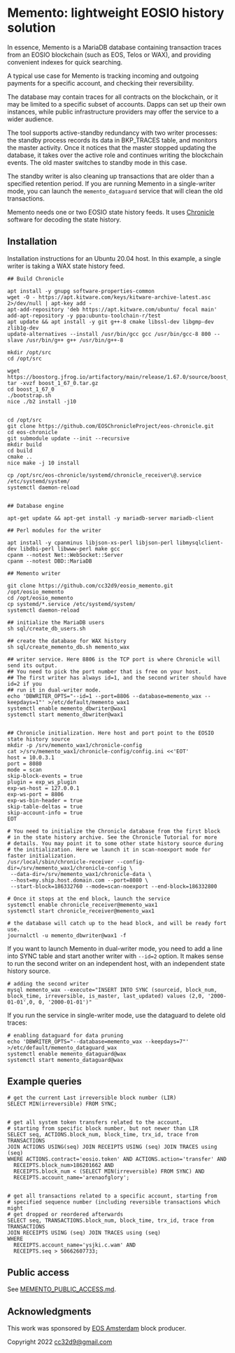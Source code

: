 Memento: lightweight EOSIO history solution
===========================================

In essence, Memento is a MariaDB database containing transaction
traces from an EOSIO blockchain (such as EOS, Telos or WAX), and
providing convenient indexes for quick searching.

A typical use case for Memento is tracking incoming and outgoing
payments for a specific account, and checking their reversibility.

The database may contain traces for all contracts on the blockchain,
or it may be limited to a specific subset of accounts. Dapps can set
up their own instances, while public infrastructure providers may
offer the service to a wider audience.

The tool supports active-standby redundancy with two writer processes:
the standby process records its data in BKP_TRACES table, and monitors
the master activity. Once it notices that the master stopped updating
the database, it takes over the active role and continues writing the
blockchain events. The old master switches to standby mode in this
case.

The standby writer is also cleaning up transactions that are older
than a specified retention period. If you are running Memento in a
single-writer mode, you can launch the `memento_dataguard` service
that will clean the old transactions.

Memento needs one or two EOSIO state history feeds. It uses
[Chronicle](https://github.com/EOSChronicleProject/eos-chronicle)
software for decoding the state history.

Installation
------------

Installation instructions for an Ubuntu 20.04 host. In this example, a
single writer is taking a WAX state history feed.

```
## Build Chronicle

apt install -y gnupg software-properties-common
wget -O - https://apt.kitware.com/keys/kitware-archive-latest.asc 2>/dev/null | apt-key add -
apt-add-repository 'deb https://apt.kitware.com/ubuntu/ focal main'
add-apt-repository -y ppa:ubuntu-toolchain-r/test
apt update && apt install -y git g++-8 cmake libssl-dev libgmp-dev zlib1g-dev
update-alternatives --install /usr/bin/gcc gcc /usr/bin/gcc-8 800 --slave /usr/bin/g++ g++ /usr/bin/g++-8

mkdir /opt/src
cd /opt/src

wget https://boostorg.jfrog.io/artifactory/main/release/1.67.0/source/boost_1_67_0.tar.gz
tar -xvzf boost_1_67_0.tar.gz
cd boost_1_67_0
./bootstrap.sh
nice ./b2 install -j10


cd /opt/src
git clone https://github.com/EOSChronicleProject/eos-chronicle.git
cd eos-chronicle
git submodule update --init --recursive
mkdir build
cd build
cmake ..
nice make -j 10 install

cp /opt/src/eos-chronicle/systemd/chronicle_receiver\@.service /etc/systemd/system/
systemctl daemon-reload


## Database engine

apt-get update && apt-get install -y mariadb-server mariadb-client

## Perl modules for the writer

apt install -y cpanminus libjson-xs-perl libjson-perl libmysqlclient-dev libdbi-perl libwww-perl make gcc
cpanm --notest Net::WebSocket::Server
cpanm --notest DBD::MariaDB

## Memento writer

git clone https://github.com/cc32d9/eosio_memento.git /opt/eosio_memento
cd /opt/eosio_memento
cp systemd/*.service /etc/systemd/system/
systemctl daemon-reload

## initialize the MariaDB users
sh sql/create_db_users.sh

## create the database for WAX history
sh sql/create_memento_db.sh memento_wax

## writer service. Here 8806 is the TCP port is where Chronicle will send its output.
## You need to pick the port number that is free on your host.
## The first writer has always id=1, and the second writer should have id=2 if you
## run it in dual-writer mode.
echo 'DBWRITER_OPTS="--id=1 --port=8806 --database=memento_wax --keepdays=1"' >/etc/default/memento_wax1
systemctl enable memento_dbwriter@wax1
systemctl start memento_dbwriter@wax1


## Chronicle initialization. Here host and port point to the EOSIO state history source
mkdir -p /srv/memento_wax1/chronicle-config
cat >/srv/memento_wax1/chronicle-config/config.ini <<'EOT'
host = 10.0.3.1
port = 8080
mode = scan
skip-block-events = true
plugin = exp_ws_plugin
exp-ws-host = 127.0.0.1
exp-ws-port = 8806
exp-ws-bin-header = true
skip-table-deltas = true
skip-account-info = true
EOT

# You need to initialize the Chronicle database from the first block
# in the state history archive. See the Chronicle Tutorial for more
# details. You may point it to some other state history source during
# the initialization. Here we launch it in scan-noexport mode for faster initialization.
/usr/local/sbin/chronicle-receiver --config-dir=/srv/memento_wax1/chronicle-config \
 --data-dir=/srv/memento_wax1/chronicle-data \
 --host=my.ship.host.domain.com --port=8080 \
 --start-block=186332760 --mode=scan-noexport --end-block=186332800

# Once it stops at the end block, launch the service
systemctl enable chronicle_receiver@memento_wax1
systemctl start chronicle_receiver@memento_wax1

# the database will catch up to the head block, and will be ready fort use.
journalctl -u memento_dbwriter@wax1 -f
```

If you want to launch Memento in dual-writer mode, you need to add a
line into SYNC table and start another writer with `--id=2` option. It
makes sense to run the second writer on an independent host, with an
independent state history source.

```
# adding the second writer
mysql memento_wax --execute="INSERT INTO SYNC (sourceid, block_num, block_time, irreversible, is_master, last_updated) values (2,0, '2000-01-01',0, 0, '2000-01-01')"
```

If you run the service in single-writer mode, use the dataguard to delete old traces:

```
# enabling dataguard for data pruning
echo 'DBWRITER_OPTS="--database=memento_wax --keepdays=7"' >/etc/default/memento_dataguard_wax
systemctl enable memento_dataguard@wax
systemctl start memento_dataguard@wax
```


Example queries
---------------

```
# get the current Last irreversible block number (LIR)
SELECT MIN(irreversible) FROM SYNC;


# get all system token transfers related to the account,
# starting from specific block number, but not newer than LIR
SELECT seq, ACTIONS.block_num, block_time, trx_id, trace from TRANSACTIONS
JOIN ACTIONS USING(seq) JOIN RECEIPTS USING (seq) JOIN TRACES using (seq)
WHERE ACTIONS.contract='eosio.token' AND ACTIONS.action='transfer' AND
  RECEIPTS.block_num>186201662 AND
  RECEIPTS.block_num < (SELECT MIN(irreversible) FROM SYNC) AND
  RECEIPTS.account_name='arenaofglory';


# get all transactions related to a specific account, starting from
# specified sequence number (including reversible transactions which might
# get dropped or reordered afterwards
SELECT seq, TRANSACTIONS.block_num, block_time, trx_id, trace from TRANSACTIONS
JOIN RECEIPTS USING (seq) JOIN TRACES using (seq)
WHERE 
  RECEIPTS.account_name='ysjki.c.wam' AND
  RECEIPTS.seq > 50662607733;  

```


Public access
-------------

See [MEMENTO_PUBLIC_ACCESS.md](MEMENTO_PUBLIC_ACCESS.md).


Acknowledgments
----------------

This work was sponsored by [EOS Amsterdam](https://www.apache.org/licenses/LICENSE-2.0.txt) block producer.

Copyright 2022 cc32d9@gmail.com

